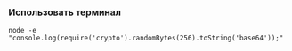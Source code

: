 ### Использовать терминал

```
node -e "console.log(require('crypto').randomBytes(256).toString('base64'));"
```
